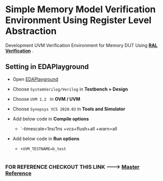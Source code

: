 # Simple Memory Model Verification Environment Using **Register Level Abstraction**

Development UVM Verification Environment for Memory DUT Using [**RAL Verification**](https://verificationguide.com/uvm-ral/uvm-ral-methods/) .

## Setting in EDAPlayground

* Open [EDAPlayground](https://www.edaplayground.com/)

* Choose `SystemVerilog/Verilog` in **Testbench + Design**

* Choose `UVM 1.2 ` in  **OVM / UVM**

* Choose  ``Synopsys VCS 2020.03`` in **Tools and Simulator** 

* Add below code in **Compile options** 

    * `-timescale=1ns/1ns +vcs+flush+all +warn=all

* Add below code in **Run options**

    * `+UVM_TESTNAME=b_test`

#

### FOR REFERENCE CHECKOUT THIS LINK ---> [Master Reference](https://www.edaplayground.com/x/VGuc)
#
